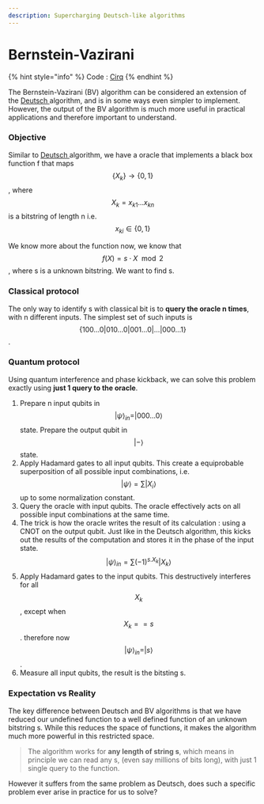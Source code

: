 ```yaml
---
description: Supercharging Deutsch-like algorithms
---
```


# Bernstein-Vazirani

{% hint style="info" %}
Code : [Cirq](../code/cirq/bernstein-vazirani.md)
{% endhint %}

The Bernstein-Vazirani (BV) algorithm can be considered an extension of the [Deutsch ](deutsch.md)algorithm, and is in some ways even simpler to implement. However, the output of the BV algorithm is much more useful in practical applications and therefore important to understand.

### Objective

Similar to [Deutsch ](deutsch.md)algorithm, we have a oracle that implements a black box function f that maps $$\{X_k\} \rightarrow \{0,1\}$$, where $$X_k = x_{k1}...x_{kn}$$ is a bitstring of length n i.e. $$x_{ki} \in \{0,1\}$$

We know more about the function now, we know that $$f(X) = s \cdot X \mod 2$$, where s is a unknown bitstring. We want to find s.&#x20;

### Classical protocol

The only way to identify s with classical bit is to **query the oracle n times**, with n different inputs. The simplest set of such inputs is$$\{100...0 | 010...0 | 001...0| ... | 000...1\}$$.

### Quantum protocol​

Using quantum interference and phase kickback, we can solve this problem exactly using **just 1 query to the oracle**.&#x20;

1. Prepare n input qubits in $$|\psi\rangle_{in} =|000...0 \rangle$$state. Prepare the output qubit in $$|-\rangle$$state.
2. Apply Hadamard gates to all input qubits. This create a equiprobable superposition of all possible input combinations, i.e. $$|\psi\rangle = \sum |X_i\rangle$$ up to some normalization constant.
3. Query the oracle with input qubits. The oracle effectively acts on all possible input combinations at the same time.
4. The trick is how the oracle writes the result of its calculation : using a CNOT on the output qubit. Just like in the Deutsch algorithm, this kicks out the results of the computation and stores it in the phase of the input state. $$|\psi\rangle_{in} = \sum (-1)^{s.X_k}|X_k\rangle$$
5. Apply Hadamard gates to the input qubits. This destructively interferes for all $$X_k$$, except when $$X_k==s$$. therefore now $$|\psi\rangle_{in}=|s\rangle$$.
6. Measure all input qubits, the result is the bitsting s.

### Expectation vs Reality

The key difference between Deutsch and BV algorithms is that we have reduced our undefined function to a well defined function of an unknown bitstring s. While this reduces the space of functions, it makes the algorithm much more powerful in this restricted space.

> The algorithm works for **any length of string s**, which means in principle we can read any s, (even say millions of bits long), with just 1 single query to the function.

However it suffers from the same problem as Deutsch, does such a specific problem ever arise in practice for us to solve?&#x20;
